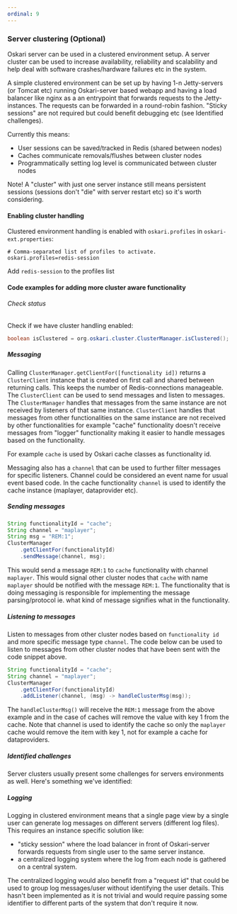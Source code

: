 ```yaml
---
ordinal: 9
---
```


### Server clustering (Optional)

Oskari server can be used in a clustered environment setup.
A server cluster can be used to increase availability, reliability and scalability and help
deal with software crashes/hardware failures etc in the system.

A simple clustered environment can be set up by having 1-n Jetty-servers (or Tomcat etc) running Oskari-server based webapp and having a load balancer
like nginx as a an entrypoint that forwards requests to the Jetty-instances. The requests can be forwarded in a round-robin fashion. "Sticky sessions"
 are not required but could benefit debugging etc (see Identified challenges).

Currently this means:
- User sessions can be saved/tracked in Redis (shared between nodes)
- Caches communicate removals/flushes between cluster nodes
- Programmatically setting log level is communicated between cluster nodes

Note! A "cluster" with just one server instance still means persistent sessions (sessions don't "die" with server restart etc) so it's worth considering.

#### Enabling cluster handling

Clustered environment handling is enabled with `oskari.profiles` in `oskari-ext.properties`:

```
# Comma-separated list of profiles to activate.
oskari.profiles=redis-session
```
Add `redis-session` to the profiles list

#### Code examples for adding more cluster aware functionality

###### Check status

Check if we have cluster handling enabled:

```java
boolean isClustered = org.oskari.cluster.ClusterManager.isClustered();
```

##### Messaging

Calling `ClusterManager.getClientFor([functionality id])` returns a `ClusterClient` instance that is created on first call and shared between returning calls. This keeps the number of Redis-connections manageable. The `ClusterClient` can be used to send messages and listen to messages. The `ClusterManager` handles that messages from the same instance are not received by listeners of that same instance. `ClusterClient` handles that messages from other functionalities on the same instance are not received by other functionalities for example "cache" functionality doesn't receive messages from "logger" functionality making it easier to handle messages based on the functionality.

For example `cache` is used by Oskari cache classes as functionality id.

Messaging also has a `channel` that can be used to further filter messages for specific listeners. Channel could be considered an event name for usual event based code. In the cache functionality `channel` is used to identify the cache instance (maplayer, dataprovider etc).

##### Sending messages

```java
String functionalityId = "cache";
String channel = "maplayer";
String msg = "REM:1";
ClusterManager
    .getClientFor(functionalityId)
    .sendMessage(channel, msg);
```
This would send a message `REM:1` to `cache` functionality with channel `maplayer`. This would signal other cluster nodes that `cache` with name `maplayer` should be notified with the message `REM:1`. The functionality that is doing messaging is responsible for implementing the message parsing/protocol ie. what kind of message signifies what in the functionality.

##### Listening to messages

Listen to messages from other cluster nodes based on `functionality id` and more specific message type `channel`. The code below can be used to listen to messages from other cluster nodes that have been sent with the code snippet above.

```java
String functionalityId = "cache";
String channel = "maplayer";
ClusterManager
    .getClientFor(functionalityId)
    .addListener(channel, (msg) -> handleClusterMsg(msg));
```
The `handleClusterMsg()` will receive the `REM:1` message from the above example and in the case of caches will remove the value with key 1 from the cache. Note that channel is used to identify the cache so only the `maplayer` cache would remove the item with key 1, not for example a cache for dataproviders.

##### Identified challenges

Server clusters usually present some challenges for servers environments as well. Here's something we've identified:

##### Logging

Logging in clustered environment means that a single page view by a single user can generate log messages on different servers (different log files).
This requires an instance specific solution like:
- "sticky session" where the load balancer in front of Oskari-server forwards requests from single user to the same server instance.
- a centralized logging system where the log from each node is gathered on a central system.

The centralized logging would also benefit from a "request id" that could be used to group log messages/user without identifying the user details. This hasn't been implemented as it is not trivial and would require passing some identifier to different parts of the system that don't require it now.
